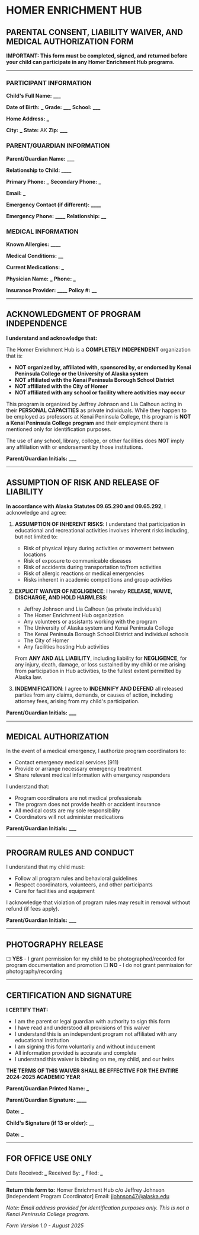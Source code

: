 # HOMER ENRICHMENT HUB

## PARENTAL CONSENT, LIABILITY WAIVER, AND MEDICAL AUTHORIZATION FORM

**IMPORTANT: This form must be completed, signed, and returned before your child can participate in any Homer Enrichment Hub programs.**

---

### PARTICIPANT INFORMATION

**Child's Full Name:** **********************\_\_\_**********************

**Date of Birth:** ********\_******** **Grade:** **\_\_\_** **School:** **********\_\_\_**********

**Home Address:** ********************************\_********************************

**City:** ************\_************ **State:** AK **Zip:** ******\_\_\_******

### PARENT/GUARDIAN INFORMATION

**Parent/Guardian Name:** ********************\_\_\_********************

**Relationship to Child:** ********************\_\_\_\_********************

**Primary Phone:** ********\_******** **Secondary Phone:** ********\_********

**Email:** ****************************\_****************************

**Emergency Contact (if different):** ****************\_\_\_\_****************

**Emergency Phone:** ******\_\_\_\_****** **Relationship:** ********\_\_********

### MEDICAL INFORMATION

**Known Allergies:** **********************\_\_\_\_**********************

**Medical Conditions:** **********************\_\_**********************

**Current Medications:** **********************\_**********************

**Physician Name:** ********\_******** **Phone:** **********\_**********

**Insurance Provider:** ******\_\_\_\_****** **Policy #:** ********\_\_********

---

## ACKNOWLEDGMENT OF PROGRAM INDEPENDENCE

**I understand and acknowledge that:**

The Homer Enrichment Hub is a **COMPLETELY INDEPENDENT** organization that is:

- **NOT organized by, affiliated with, sponsored by, or endorsed by Kenai Peninsula College or the University of Alaska system**
- **NOT affiliated with the Kenai Peninsula Borough School District**
- **NOT affiliated with the City of Homer**
- **NOT affiliated with any school or facility where activities may occur**

This program is organized by Jeffrey Johnson and Lia Calhoun acting in their **PERSONAL CAPACITIES** as private individuals. While they happen to be employed as professors at Kenai Peninsula College, this program is **NOT a Kenai Peninsula College program** and their employment there is mentioned only for identification purposes.

The use of any school, library, college, or other facilities does **NOT** imply any affiliation with or endorsement by those institutions.

**Parent/Guardian Initials:** **\_\_\_**

---

## ASSUMPTION OF RISK AND RELEASE OF LIABILITY

**In accordance with Alaska Statutes 09.65.290 and 09.65.292**, I acknowledge and agree:

1. **ASSUMPTION OF INHERENT RISKS**: I understand that participation in educational and recreational activities involves inherent risks including, but not limited to:
   - Risk of physical injury during activities or movement between locations
   - Risk of exposure to communicable diseases
   - Risk of accidents during transportation to/from activities
   - Risk of allergic reactions or medical emergencies
   - Risks inherent in academic competitions and group activities

2. **EXPLICIT WAIVER OF NEGLIGENCE**: I hereby **RELEASE, WAIVE, DISCHARGE, AND HOLD HARMLESS**:
   - Jeffrey Johnson and Lia Calhoun (as private individuals)
   - The Homer Enrichment Hub organization
   - Any volunteers or assistants working with the program
   - The University of Alaska system and Kenai Peninsula College
   - The Kenai Peninsula Borough School District and individual schools
   - The City of Homer
   - Any facilities hosting Hub activities

   From **ANY AND ALL LIABILITY**, including liability for **NEGLIGENCE**, for any injury, death, damage, or loss sustained by my child or me arising from participation in Hub activities, to the fullest extent permitted by Alaska law.

3. **INDEMNIFICATION**: I agree to **INDEMNIFY AND DEFEND** all released parties from any claims, demands, or causes of action, including attorney fees, arising from my child's participation.

**Parent/Guardian Initials:** **\_\_\_**

---

## MEDICAL AUTHORIZATION

In the event of a medical emergency, I authorize program coordinators to:

- Contact emergency medical services (911)
- Provide or arrange necessary emergency treatment
- Share relevant medical information with emergency responders

I understand that:

- Program coordinators are not medical professionals
- The program does not provide health or accident insurance
- All medical costs are my sole responsibility
- Coordinators will not administer medications

**Parent/Guardian Initials:** **\_\_\_**

---

## PROGRAM RULES AND CONDUCT

I understand that my child must:

- Follow all program rules and behavioral guidelines
- Respect coordinators, volunteers, and other participants
- Care for facilities and equipment

I acknowledge that violation of program rules may result in removal without refund (if fees apply).

**Parent/Guardian Initials:** **\_\_\_**

---

## PHOTOGRAPHY RELEASE

☐ **YES** - I grant permission for my child to be photographed/recorded for program documentation and promotion
☐ **NO** - I do not grant permission for photography/recording

---

## CERTIFICATION AND SIGNATURE

**I CERTIFY THAT:**

- I am the parent or legal guardian with authority to sign this form
- I have read and understood all provisions of this waiver
- I understand this is an independent program not affiliated with any educational institution
- I am signing this form voluntarily and without inducement
- All information provided is accurate and complete
- I understand this waiver is binding on me, my child, and our heirs

**THE TERMS OF THIS WAIVER SHALL BE EFFECTIVE FOR THE ENTIRE 2024-2025 ACADEMIC YEAR**

**Parent/Guardian Printed Name:** ******************\_******************

**Parent/Guardian Signature:** ******************\_\_\_\_******************

**Date:** **********\_**********

**Child's Signature (if 13 or older):** ****************\_\_****************

**Date:** **********\_**********

---

## FOR OFFICE USE ONLY

Date Received: ****\_**** Received By: ****\_**** Filed: ****\_****

---

**Return this form to:**
Homer Enrichment Hub
c/o Jeffrey Johnson
[Independent Program Coordinator]
Email: jjohnson47@alaska.edu

_Note: Email address provided for identification purposes only. This is not a Kenai Peninsula College program._

_Form Version 1.0 - August 2025_
